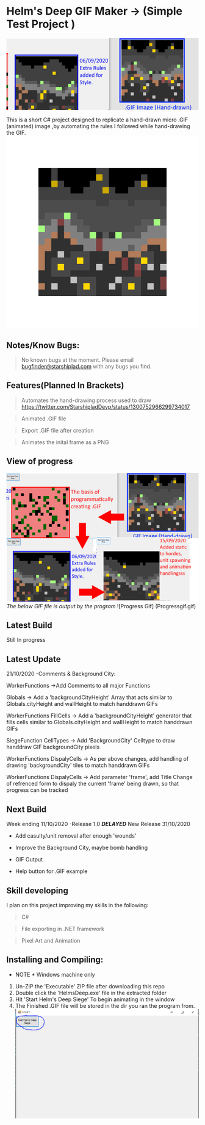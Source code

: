 # Helm's Deep GIF Maker -> (Simple Test Project )

![Helms Deep](SalesPitch.PNG)

This is a short C# project designed to replicate a hand-drawn micro .GIF (animated) image ,by automating the rules I followed while hand-drawing the GIF.
![AnimatedGIF](HelmsDeep.gif)


## Notes/Know Bugs:

> No known bugs at the moment. Please email bugfinder@starshiplad.com with any bugs you find.

## Features(Planned In Brackets)

> Automates the hand-drawing process used to draw https://twitter.com/StarshipladDevp/status/1300752966299734017

> Animated .GIF file

> Export .GIF file after creation

> Animates the inital frame as a PNG


## View of progress

![Progress Image](Progress.png)
*The below GIF file is output by the program*
![Progress Gif] (Progressgif.gif)

## Latest Build
Still In progress

## Latest Update

21/10/2020 -Comments & Background City:

WorkerFunctions ->Add Comments to all major Functions

Globals -> Add a 'backgroundCityHeight' Array that acts similar to Globals.cityHeight and wallHeight to match handdrawn GIFs

WorkerFunctions FillCells -> Add a 'backgroundCityHeight' generator that fills cells similar to Globals.cityHeight and wallHeight to match handdrawn GIFs

SiegeFunction CellTypes -> Add 'BackgroundCity' Celltype to draw handdraw GIF backgroundCity pixels

WorkerFunctions DispalyCells -> As per above changes, add handling of drawing 'backgroundCity' tiles to match handdrawn GIFs

WorkerFunctions DispalyCells ->  Add parameter 'frame', add Title Change of refrenced form to dispaly the current 'frame' being drawn, so that progress can be tracked

## Next Build

Week ending 11/10/2020 -Release 1.0 ***DELAYED*** New Release 31/10/2020

* Add casulty/unit removal after enough 'wounds'

* Improve the Background City, maybe bomb handling

* GIF Output

* Help button for .GIF example


## Skill developing

I plan on this project improving my skills in the following:

> C#

> File exporting in .NET framework

>Pixel Art and Animation

## Installing and Compiling:
* NOTE * Windows machine only

1) Un-ZIP the 'Executable' ZIP file after downloading this repo
2) Double click the 'HelmsDeep.exe' file in the extracted folder
3) Hit 'Start Helm's Deep Siege' To begin animating in the window
4) The Finished .GIF file will be stored in the dir you ran the program from.
![HelpImage](Help.PNG)
